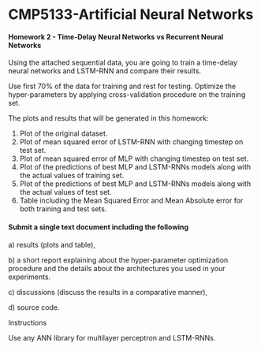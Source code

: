  # CMP5133-Artificial Neural Networks

#### Homework 2 - Time-Delay Neural Networks vs Recurrent Neural Networks

Using the attached sequential data, you are going to train a time-delay neural networks and LSTM-RNN and compare their results.

Use first 70% of the data for training and rest for testing.
Optimize the hyper-parameters by applying cross-validation procedure on the training set.

The plots and results that will be generated in this homework:
1) Plot of the original dataset.
2) Plot of mean squared error of LSTM-RNN with changing timestep on test set.
3) Plot of mean squared error of MLP with changing timestep on test set.
4) Plot of the predictions of best MLP and LSTM-RNNs models along with the actual values of training set.
5) Plot of the predictions of best MLP and LSTM-RNNs models along with the actual values of test set.
6) Table including the Mean Squared Error and Mean Absolute error for both training and test sets.

#### Submit a single text document including the following
a) results (plots and table),

b) a short report explaining about the hyper-parameter optimization procedure
and the details about the architectures you used in your experiments.

c) discussions (discuss the results in a comparative manner),

d) source code.

Instructions

Use any ANN library for multilayer perceptron and LSTM-RNNs.

